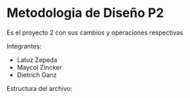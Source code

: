 # Metodologia de Diseño P2
Es el proyecto 2 con sus cambios y operaciones respectivas

Integrantes:
- Latuz Zepeda
- Maycol Zincker
- Dietrich Ganz

Estructura del archivo: 



